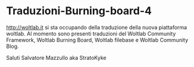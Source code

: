 Traduzioni-Burning-board-4
==========================

http://woltlab.it si sta occupando della traduzione della nuova piattaforma woltlab. Al momento sono presenti
traduzioni del Woltlab Community Framework, Woltlab Burning Board, Woltlab filebase e Woltlab Community Blog.

Saluti Salvatore Mazzullo aka StratoKyke
